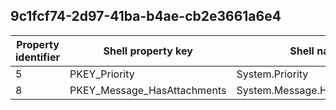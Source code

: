 ## 9c1fcf74-2d97-41ba-b4ae-cb2e3661a6e4

Property identifier | Shell property key | Shell name | Alias
--- | --- | --- | ---
5 | PKEY_Priority | System.Priority | 
8 | PKEY_Message_HasAttachments | System.Message.HasAttachments | 

